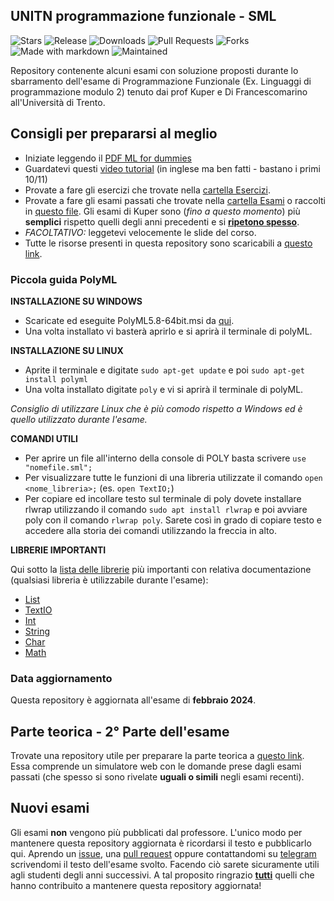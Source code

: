 ## UNITN programmazione funzionale - SML

![Stars](https://img.shields.io/github/stars/pater999/UNITN-linguaggi-programmazione-SML.svg) ![Release](https://img.shields.io/github/release/pater999/UNITN-linguaggi-programmazione-SML.svg) ![Downloads](https://img.shields.io/github/downloads/pater999/UNITN-linguaggi-programmazione-SML/total.svg) ![Pull Requests](https://img.shields.io/github/issues-pr-closed/pater999/UNITN-linguaggi-programmazione-SML.svg) ![Forks](https://img.shields.io/github/forks/pater999/UNITN-linguaggi-programmazione-SML.svg) ![Made with markdown](https://img.shields.io/badge/Made%20with-Markdown-1f425f.svg) ![Maintained](https://img.shields.io/badge/Maintained%3F-yes-green.svg)

Repository contenente alcuni esami con soluzione proposti durante lo sbarramento dell'esame di Programmazione Funzionale (Ex. Linguaggi di programmazione modulo 2) tenuto dai prof Kuper e Di Francescomarino all'Università di Trento.

## Consigli per prepararsi al meglio

- Iniziate leggendo il [PDF ML for dummies](https://github.com/Pater999/UNITN-linguaggi-programmazione-SML/blob/master/ML%20for%20Dummies.pdf)
- Guardatevi questi [video tutorial](https://www.youtube.com/playlist?list=PL-eVNDa9MNJczU4ZjhJDT8rIcCa12DyAx) (in inglese ma ben fatti - bastano i primi 10/11)
- Provate a fare gli esercizi che trovate nella [cartella Esercizi](https://github.com/Pater999/UNITN-linguaggi-programmazione-SML/tree/master/Esercizi).
- Provate a fare gli esami passati che trovate nella [cartella Esami](https://github.com/Pater999/UNITN-linguaggi-programmazione-SML/tree/master/Esami) o raccolti in [questo file](https://github.com/Pater999/UNITN-linguaggi-programmazione-SML/blob/master/Esami/Esami.md). 
  Gli esami di Kuper sono (_fino a questo momento_) più **semplici** rispetto quelli degli anni precedenti e si <u>**ripetono spesso**</u>.
- _FACOLTATIVO:_ leggetevi velocemente le slide del corso.
- Tutte le risorse presenti in questa repository sono scaricabili a [questo link](https://github.com/Pater999/UNITN-linguaggi-programmazione-SML/releases).

### Piccola guida PolyML

**INSTALLAZIONE SU WINDOWS**

- Scaricate ed eseguite PolyML5.8-64bit.msi da [qui](https://github.com/polyml/polyml/releases).
- Una volta installato vi basterà aprirlo e si aprirà il terminale di polyML.

**INSTALLAZIONE SU LINUX**

- Aprite il terminale e digitate `sudo apt-get update` e poi `sudo apt-get install polyml`
- Una volta installato digitate `poly` e vi si aprirà il terminale di polyML.

_Consiglio di utilizzare Linux che è più comodo rispetto a Windows ed è quello utilizzato durante l'esame._<br>

**COMANDI UTILI**

- Per aprire un file all'interno della console di POLY basta scrivere `use "nomefile.sml";`
- Per visualizzare tutte le funzioni di una libreria utilizzate il comando `open <nome_libreria>;` (es. `open TextIO;`)
- Per copiare ed incollare testo sul terminale di poly dovete installare rlwrap utilizzando il comando `sudo apt install rlwrap` e poi avviare poly con il comando `rlwrap poly`. Sarete così in grado di copiare testo e accedere alla storia dei comandi utilizzando la freccia in alto.

**LIBRERIE IMPORTANTI**

Qui sotto la [lista delle librerie](https://www.itu.dk/~sestoft/mosmllib/index.html) più importanti con relativa documentazione (qualsiasi libreria è utilizzabile durante l'esame):

- [List](https://www.itu.dk/~sestoft/mosmllib/List.html)
- [TextIO](https://www.itu.dk/~sestoft/mosmllib/TextIO.html)
- [Int](https://www.itu.dk/~sestoft/mosmllib/Int.html)
- [String](https://www.itu.dk/~sestoft/mosmllib/String.html)
- [Char](https://www.itu.dk/~sestoft/mosmllib/Char.html)
- [Math](https://www.itu.dk/~sestoft/mosmllib/Math.html)

### Data aggiornamento
Questa repository è aggiornata all'esame di **febbraio 2024**.
## Parte teorica - 2° Parte dell'esame

Trovate una repository utile per preparare la parte teorica a [questo link](https://github.com/Pater999/UNITN-lingprog-simulatore-mod2). Essa comprende un simulatore web con le domande prese dagli esami passati (che spesso si sono rivelate **uguali o simili** negli esami recenti).

## Nuovi esami

Gli esami **non** vengono più pubblicati dal professore. L'unico modo per mantenere questa repository aggiornata è ricordarsi il testo e pubblicarlo qui. Aprendo un [issue](https://github.com/Pater999/UNITN-linguaggi-programmazione-SML/issues), una [pull request](https://github.com/Pater999/UNITN-linguaggi-programmazione-SML/pulls) oppure contattandomi su [telegram](https://t.me/pater999) scrivendomi il testo dell'esame svolto. Facendo ciò sarete sicuramente utili agli studenti degli anni successivi. A tal proposito ringrazio **<u>tutti</u>** quelli che hanno contribuito a mantenere questa repository aggiornata!